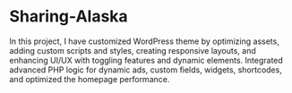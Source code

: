 # Sharing-Alaska
In this project, I have customized WordPress theme by optimizing assets, adding custom scripts and styles, creating responsive layouts, and enhancing UI/UX with toggling features and dynamic elements. Integrated advanced PHP logic for dynamic ads, custom fields, widgets, shortcodes, and optimized the homepage performance.

